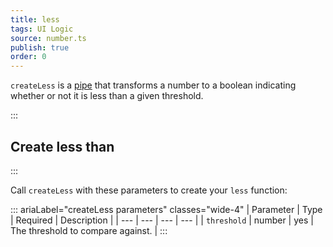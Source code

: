 ```yaml
---
title: less
tags: UI Logic
source: number.ts
publish: true
order: 0
---
```


`createLess` is a [pipe](/docs/logic/pipes-overview) that transforms a number to a boolean indicating whether or not it is less than a given threshold.


:::
## Create less than
:::

Call `createLess` with these parameters to create your `less` function:

::: ariaLabel="createLess parameters" classes="wide-4"
| Parameter | Type | Required | Description |
| --- | --- | --- | --- |
| `threshold` | number | yes | The threshold to compare against. |
:::

